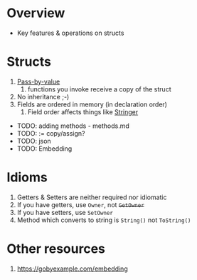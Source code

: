 # Overview
- Key features & operations on structs

# Structs
1. [Pass-by-value](TODO)
    1. functions you invoke receive a copy of the struct
1. No inheritance ;-)
1. Fields are ordered in memory (in declaration order)
    1. Field order affects things like [Stringer](https://pkg.go.dev/golang.org/x/tools/cmd/stringer)


- TODO: adding methods - methods.md
- TODO: := copy/assign?
- TODO: json
- TODO: Embedding


# Idioms
1. Getters & Setters are neither required nor idiomatic
1. If you have getters, use `Owner`, not ~~`GetOwner`~~
1. If you have setters, use `SetOwner`
1. Method which converts to string is `String()` not `ToString()`

# Other resources
1. https://gobyexample.com/embedding
